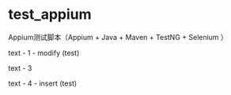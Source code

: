 test_appium
===========

Appium测试脚本（Appium + Java + Maven + TestNG + Selenium ）

text - 1 - modify (test)

text - 3

text - 4 - insert (test)

